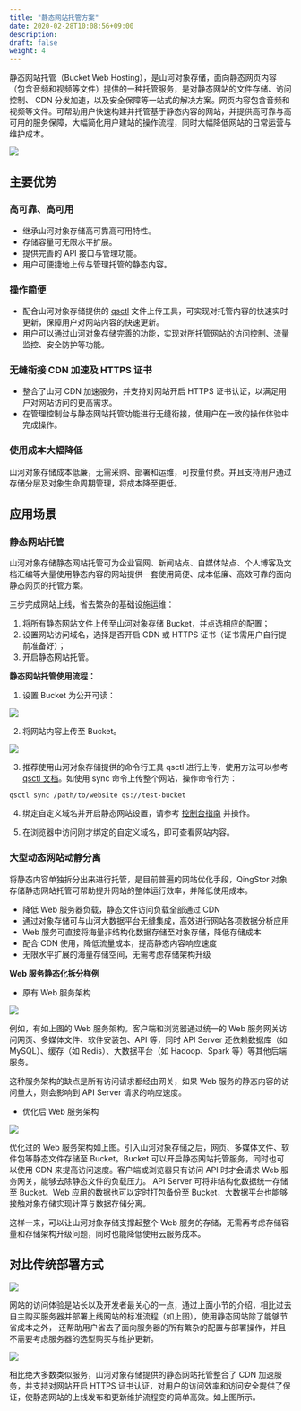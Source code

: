 ```yaml
---
title: "静态网站托管方案"
date: 2020-02-28T10:08:56+09:00
description:
draft: false
weight: 4
---
```



静态网站托管（Bucket Web Hosting），是山河对象存储，面向静态网页内容（包含音频和视频等文件）提供的一种托管服务，是对静态网站的文件存储、访问控制、 CDN 分发加速，以及安全保障等一站式的解决方案。网页内容包含音频和视频等文件。可帮助用户快速构建并托管基于静态内容的网站，并提供高可靠与高可用的服务保障，大幅简化用户建站的操作流程，同时大幅降低网站的日常运营与维护成本。

![](bucket_web_hosting.png)

## 主要优势

### 高可靠、高可用

- 继承山河对象存储高可靠高可用特性。
- 存储容量可无限水平扩展。
- 提供完善的 API 接口与管理功能。
- 用户可便捷地上传与管理托管的静态内容。

### 操作简便

- 配合山河对象存储提供的 [qsctl](/storage/object-storage/manual/tool/qsctl) 文件上传工具，可实现对托管内容的快速实时更新，保障用户对网站内容的快速更新。
- 用户可以通过山河对象存储完善的功能，实现对所托管网站的访问控制、流量监控、安全防护等功能。

### 无缝衔接 CDN 加速及 HTTPS 证书

- 整合了山河 CDN 加速服务，并支持对网站开启 HTTPS 证书认证，以满足用户对网站访问的更高需求。
- 在管理控制台与静态网站托管功能进行无缝衔接，使用户在一致的操作体验中完成操作。

### 使用成本大幅降低

山河对象存储成本低廉，无需采购、部署和运维，可按量付费。并且支持用户通过存储分层及对象生命周期管理，将成本降至更低。

## 应用场景

### 静态网站托管

山河对象存储静态网站托管可为企业官网、新闻站点、自媒体站点、个人博客及文档汇编等大量使用静态内容的网站提供一套使用简便、成本低廉、高效可靠的面向静态网页的托管方案。

三步完成网站上线，省去繁杂的基础设施运维：

1. 将所有静态网站文件上传至山河对象存储 Bucket，并点选相应的配置；
2. 设置网站访问域名，选择是否开启 CDN 或 HTTPS 证书（证书需用户自行提前准备好）；
3. 开启静态网站托管。

**静态网站托管使用流程：**

1. 设置 Bucket 为公开可读：

 ![](/storage/object-storage/_images/web_hosting1.png)


2. 将网站内容上传至 Bucket。

 ![](bucket_web_hosting_example_4.gif)

3. 推荐使用山河对象存储提供的命令行工具 qsctl 进行上传，使用方法可以参考 [qsctl 文档](/storage/object-storage/manual/tool/qsctl)。如使用 sync 命令上传整个网站，操作命令行为：

 ```plain_text
 qsctl sync /path/to/website qs://test-bucket
 ```

4. 绑定自定义域名并开启静态网站设置，请参考 [控制台指南](/storage/object-storage/beat-practices/web_hosting) 并操作。

5. 在浏览器中访问刚才绑定的自定义域名，即可查看网站内容。


### 大型动态网站动静分离

将静态内容单独拆分出来进行托管，是目前普遍的网站优化手段，QingStor 对象存储静态网站托管可帮助提升网站的整体运行效率，并降低使用成本。

- 降低 Web 服务器负载，静态文件访问负载全部通过 CDN
- 通过对象存储可与山河大数据平台无缝集成，高效进行网站各项数据分析应用
- Web 服务可直接将海量非结构化数据存储至对象存储，降低存储成本
- 配合 CDN 使用，降低流量成本，提高静态内容响应速度
- 无限水平扩展的海量存储空间，无需考虑存储架构升级

**Web 服务静态化拆分样例**

- 原有 Web 服务架构

![](bucket_web_hosting_static_1.png)

例如，有如上图的 Web 服务架构。客户端和浏览器通过统一的 Web 服务网关访问网页、多媒体文件、软件安装包、API 等，同时 API Server 还依赖数据库（如 MySQL）、缓存（如 Redis）、大数据平台（如 Hadoop、Spark 等）等其他后端服务。

这种服务架构的缺点是所有访问请求都经由网关，如果 Web 服务的静态内容的访问量大，则会影响到 API Server 请求的响应速度。

- 优化后 Web 服务架构

![](bucket_web_hosting_static_2.png)

优化过的 Web 服务架构如上图。引入山河对象存储之后，网页、多媒体文件、软件包等静态文件存储至 Bucket。Bucket 可以开启静态网站托管服务，同时也可以使用 CDN 来提高访问速度。客户端或浏览器只有访问 API 时才会请求 Web 服务网关，能够去除静态文件的负载压力。 API Server 可将非结构化数据统一存储至 Bucket。Web 应用的数据也可以定时打包备份至 Bucket，大数据平台也能够接触对象存储实现计算与数据存储分离。

这样一来，可以让山河对象存储支撑起整个 Web 服务的存储，无需再考虑存储容量和存储架构升级问题，同时也能降低使用云服务成本。

## 对比传统部署方式

![](bucket_web_hosting_traditional.png)

网站的访问体验是站长以及开发者最关心的一点，通过上面小节的介绍，相比过去自主购买服务器并部署上线网站的标准流程（如上图），使用静态网站除了能够节省成本之外， 还帮助用户省去了面向服务器的所有繁杂的配置与部署操作，并且不需要考虑服务器的选型购买与维护更新。

![](bucket_web_hosting_improved.png)

相比绝大多数类似服务，山河对象存储提供的静态网站托管整合了 CDN 加速服务，并支持对网站开启 HTTPS 证书认证，对用户的访问效率和访问安全提供了保证，使静态网站的上线发布和更新维护流程变的简单高效。如上图所示。



